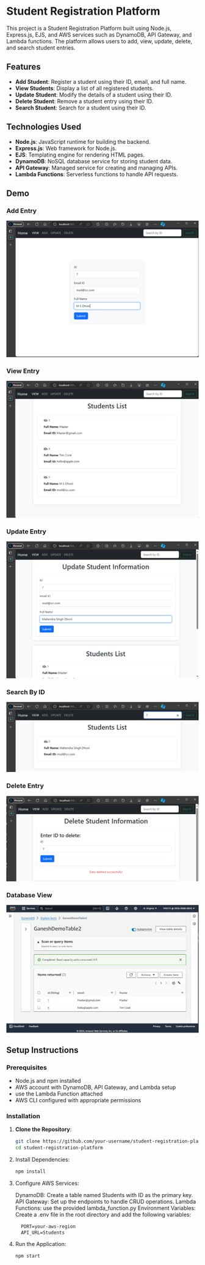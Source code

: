 # Student Registration Platform

This project is a Student Registration Platform built using Node.js, Express.js, EJS, and AWS services such as DynamoDB, API Gateway, and Lambda functions. The platform allows users to add, view, update, delete, and search student entries.

## Features

- **Add Student**: Register a student using their ID, email, and full name.
- **View Students**: Display a list of all registered students.
- **Update Student**: Modify the details of a student using their ID.
- **Delete Student**: Remove a student entry using their ID.
- **Search Student**: Search for a student using their ID.

## Technologies Used

- **Node.js**: JavaScript runtime for building the backend.
- **Express.js**: Web framework for Node.js.
- **EJS**: Templating engine for rendering HTML pages.
- **DynamoDB**: NoSQL database service for storing student data.
- **API Gateway**: Managed service for creating and managing APIs.
- **Lambda Functions**: Serverless functions to handle API requests.

## Demo

### Add Entry
![img](/static/1.png)

### View Entry
![img](/static/2.png)

### Update Entry
![img](/static/3.png)

### Search By ID
![img](/static/4.png)

### Delete Entry
![img](/static/5.png)

### Database View
![img](/static/6.png)


## Setup Instructions

### Prerequisites

- Node.js and npm installed
- AWS account with DynamoDB, API Gateway, and Lambda setup
- use the Lambda Function attached
- AWS CLI configured with appropriate permissions

### Installation

1. **Clone the Repository**:

   ```bash
   git clone https://github.com/your-username/student-registration-platform.git
   cd student-registration-platform
   ```
2. Install Dependencies:

    ```bash
    npm install
    ```
    
3. Configure AWS Services:
  
    DynamoDB: Create a table named Students with ID as the primary key.
    API Gateway: Set up the endpoints to handle CRUD operations.
    Lambda Functions: use the provided lambda_function.py
    Environment Variables:
    Create a .env file in the root directory and add the following variables:

    ```env
      PORT=your-aws-region
      API_URL=Students
    ```
4. Run the Application:

    ```bash
    npm start
    ```


